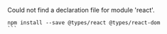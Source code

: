 Could not find a declaration file for module 'react'.

````
npm install --save @types/react @types/react-dom
```